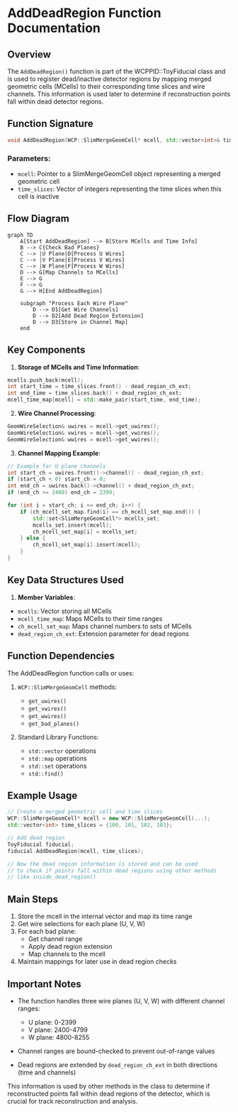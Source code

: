# AddDeadRegion Function Documentation

## Overview

The `AddDeadRegion()` function is part of the WCPPID::ToyFiducial class and is used to register dead/inactive detector regions by mapping merged geometric cells (MCells) to their corresponding time slices and wire channels. This information is used later to determine if reconstruction points fall within dead detector regions.

## Function Signature

```cpp
void AddDeadRegion(WCP::SlimMergeGeomCell* mcell, std::vector<int>& time_slices)
```

### Parameters:
- `mcell`: Pointer to a SlimMergeGeomCell object representing a merged geometric cell
- `time_slices`: Vector of integers representing the time slices when this cell is inactive

## Flow Diagram

```mermaid
graph TD
    A[Start AddDeadRegion] --> B[Store MCells and Time Info]
    B --> C{Check Bad Planes}
    C --> |U Plane|D[Process U Wires]
    C --> |V Plane|E[Process V Wires] 
    C --> |W Plane|F[Process W Wires]
    D --> G[Map Channels to MCells]
    E --> G
    F --> G
    G --> H[End AddDeadRegion]

    subgraph "Process Each Wire Plane"
        D --> D1[Get Wire Channels]
        D --> D2[Add Dead Region Extension]
        D --> D3[Store in Channel Map]
    end
```

## Key Components

1. **Storage of MCells and Time Information**:
```cpp
mcells.push_back(mcell);
int start_time = time_slices.front() - dead_region_ch_ext;
int end_time = time_slices.back() + dead_region_ch_ext;
mcell_time_map[mcell] = std::make_pair(start_time, end_time);
```

2. **Wire Channel Processing**:
```cpp
GeomWireSelection& uwires = mcell->get_uwires();
GeomWireSelection& vwires = mcell->get_vwires();
GeomWireSelection& wwires = mcell->get_wwires();
```

3. **Channel Mapping Example**:
```cpp
// Example for U plane channels
int start_ch = uwires.front()->channel() - dead_region_ch_ext;
if (start_ch < 0) start_ch = 0;
int end_ch = uwires.back()->channel() + dead_region_ch_ext;
if (end_ch >= 2400) end_ch = 2399;

for (int i = start_ch; i <= end_ch; i++) {
    if (ch_mcell_set_map.find(i) == ch_mcell_set_map.end()) {
        std::set<SlimMergeGeomCell*> mcells_set;
        mcells_set.insert(mcell);
        ch_mcell_set_map[i] = mcells_set;
    } else {
        ch_mcell_set_map[i].insert(mcell);
    }
}
```

## Key Data Structures Used

1. **Member Variables**:
- `mcells`: Vector storing all MCells
- `mcell_time_map`: Maps MCells to their time ranges
- `ch_mcell_set_map`: Maps channel numbers to sets of MCells
- `dead_region_ch_ext`: Extension parameter for dead regions

## Function Dependencies

The AddDeadRegion function calls or uses:
1. `WCP::SlimMergeGeomCell` methods:
   - `get_uwires()`
   - `get_vwires()`
   - `get_wwires()`
   - `get_bad_planes()`

2. Standard Library Functions:
   - `std::vector` operations
   - `std::map` operations
   - `std::set` operations
   - `std::find()`

## Example Usage

```cpp
// Create a merged geometric cell and time slices
WCP::SlimMergeGeomCell* mcell = new WCP::SlimMergeGeomCell(...);
std::vector<int> time_slices = {100, 101, 102, 103};

// Add dead region
ToyFiducial fiducial;
fiducial.AddDeadRegion(mcell, time_slices);

// Now the dead region information is stored and can be used
// to check if points fall within dead regions using other methods
// like inside_dead_region()
```

## Main Steps

1. Store the mcell in the internal vector and map its time range
2. Get wire selections for each plane (U, V, W)
3. For each bad plane:
   - Get channel range
   - Apply dead region extension
   - Map channels to the mcell
4. Maintain mappings for later use in dead region checks

## Important Notes

- The function handles three wire planes (U, V, W) with different channel ranges:
  - U plane: 0-2399
  - V plane: 2400-4799
  - W plane: 4800-8255

- Channel ranges are bound-checked to prevent out-of-range values

- Dead regions are extended by `dead_region_ch_ext` in both directions (time and channels)

This information is used by other methods in the class to determine if reconstructed points fall within dead regions of the detector, which is crucial for track reconstruction and analysis.